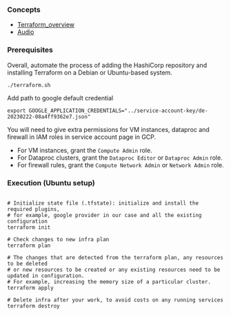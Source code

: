 ### Concepts
* [Terraform_overview](../1_terraform_overview.md)
* [Audio](https://drive.google.com/file/d/1IqMRDwJV-m0v9_le_i2HA_UbM_sIWgWx/view?usp=sharing)

### Prerequisites

Overall, automate the process of adding the HashiCorp repository and installing Terraform on a Debian or Ubuntu-based system.
```
./terraform.sh
```
Add path to google default credential
```
export GOOGLE_APPLICATION_CREDENTIALS="../service-account-key/de-20230222-08a4ff9362e7.json"
```
You will need to give extra permissions for VM instances, dataproc and firewall in IAM roles in service account page in GCP.
- For VM instances, grant the `Compute Admin` role. 
- For Dataproc clusters, grant the `Dataproc Editor` or `Dataproc Admin` role. 
- For firewall rules, grant the `Compute Network Admin` or `Network Admin` role. 


### Execution (Ubuntu setup)

```shell

# Initialize state file (.tfstate): initialize and install the required plugins, 
# for example, google provider in our case and all the existing configuration 
terraform init

# Check changes to new infra plan
terraform plan

# The changes that are detected from the terraform plan, any resources to be deleted 
# or new resources to be created or any existing resources need to be updated in configuration. 
# For example, increasing the memory size of a particular cluster.
terraform apply

# Delete infra after your work, to avoid costs on any running services
terraform destroy
```
